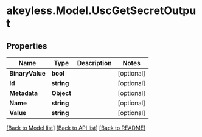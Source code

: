 # akeyless.Model.UscGetSecretOutput

## Properties

Name | Type | Description | Notes
------------ | ------------- | ------------- | -------------
**BinaryValue** | **bool** |  | [optional] 
**Id** | **string** |  | [optional] 
**Metadata** | **Object** |  | [optional] 
**Name** | **string** |  | [optional] 
**Value** | **string** |  | [optional] 

[[Back to Model list]](../README.md#documentation-for-models) [[Back to API list]](../README.md#documentation-for-api-endpoints) [[Back to README]](../README.md)

